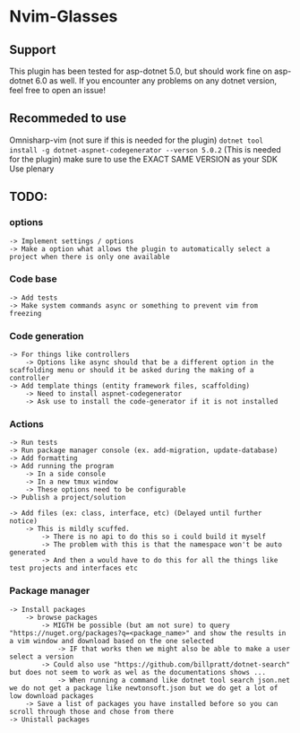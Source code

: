 # Nvim-Glasses

## Support
This plugin has been tested for asp-dotnet 5.0, but should work fine on asp-dotnet 6.0 as well.
If you encounter any problems on any dotnet version, feel free to open an issue!

## Recommeded to use
Omnisharp-vim (not sure if this is needed for the plugin)
`dotnet tool install -g dotnet-aspnet-codegenerator --verson 5.0.2` (This is needed for the plugin) make sure to use the EXACT SAME VERSION as your SDK 
Use plenary

## TODO:
### options
    -> Implement settings / options
    -> Make a option what allows the plugin to automatically select a project when there is only one available
### Code base
    -> Add tests
    -> Make system commands async or something to prevent vim from freezing

### Code generation
    -> For things like controllers
        -> Options like async should that be a different option in the scaffolding menu or should it be asked during the making of a controller
	-> Add template things (entity framework files, scaffolding)
        -> Need to install aspnet-codegenerator
        -> Ask use to install the code-generator if it is not installed

### Actions
	-> Run tests
	-> Run package manager console (ex. add-migration, update-database)
	-> Add formatting
    -> Add running the program
        -> In a side console
        -> In a new tmux window
        -> These options need to be configurable
    -> Publish a project/solution

	-> Add files (ex: class, interface, etc) (Delayed until further notice)
        -> This is mildly scuffed.
            -> There is no api to do this so i could build it myself
            -> The problem with this is that the namespace won't be auto generated
            -> And then a would have to do this for all the things like test projects and interfaces etc

### Package manager
	-> Install packages
		-> browse packages
            -> MIGTH be possible (but am not sure) to query "https://nuget.org/packages?q=<package_name>" and show the results in a vim window and download based on the one selected
                -> IF that works then we might also be able to make a user select a version
            -> Could also use "https://github.com/billpratt/dotnet-search" but does not seem to work as wel as the documentations shows ...
                -> When running a command like dotnet tool search json.net we do not get a package like newtonsoft.json but we do get a lot of low download packages
        -> Save a list of packages you have installed before so you can scroll through those and chose from there
	-> Unistall packages

